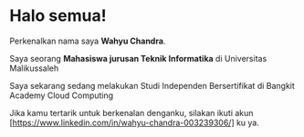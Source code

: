# Halo semua! 

Perkenalkan nama saya **Wahyu Chandra**.<br>

Saya seorang **Mahasiswa jurusan Teknik Informatika** di Universitas Malikussaleh

Saya sekarang sedang melakukan Studi Independen Bersertifikat di Bangkit Academy Cloud Computing

Jika kamu tertarik untuk berkenalan denganku, silakan ikuti akun [https://www.linkedin.com/in/wahyu-chandra-003239306/] ku ya.
